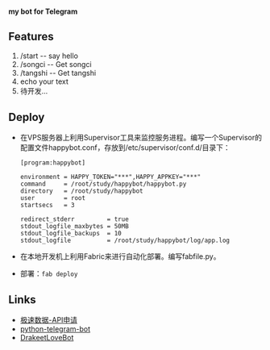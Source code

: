 #### my bot for Telegram


## Features  

1. /start  -- say hello 
2. /songci	-- Get songci
3. /tangshi	-- Get tangshi
4. echo your text
5. 待开发...

## Deploy

* 在VPS服务器上利用Supervisor工具来监控服务进程。编写一个Supervisor的配置文件happybot.conf，存放到/etc/supervisor/conf.d/目录下：
	
	```
	[program:happybot]

	environment = HAPPY_TOKEN="***",HAPPY_APPKEY="***"
	command     = /root/study/happybot/happybot.py
	directory   = /root/study/happybot
	user        = root
	startsecs   = 3

	redirect_stderr         = true
	stdout_logfile_maxbytes = 50MB
	stdout_logfile_backups  = 10
	stdout_logfile          = /root/study/happybot/log/app.log
	```
	
* 在本地开发机上利用Fabric来进行自动化部署。编写fabfile.py。
* 部署：`fab deploy`

## Links

* [极速数据-API申请](http://www.jisuapi.com/)
* [python-telegram-bot](https://github.com/python-telegram-bot/python-telegram-bot)
* [DrakeetLoveBot](https://github.com/drakeet/DrakeetLoveBot)

